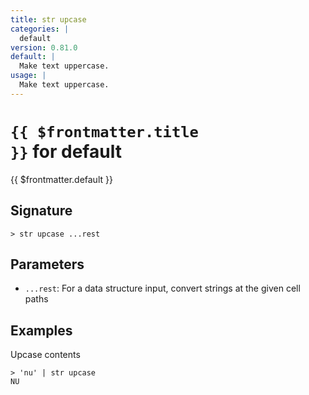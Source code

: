 ```yaml
---
title: str upcase
categories: |
  default
version: 0.81.0
default: |
  Make text uppercase.
usage: |
  Make text uppercase.
---
```


# <code>{{ $frontmatter.title }}</code> for default

<div class='command-title'>{{ $frontmatter.default }}</div>

## Signature

```> str upcase ...rest```

## Parameters

 -  `...rest`: For a data structure input, convert strings at the given cell paths

## Examples

Upcase contents
```shell
> 'nu' | str upcase
NU
```
